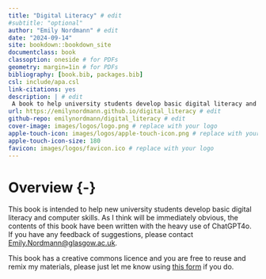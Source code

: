 ```yaml
--- 
title: "Digital Literacy" # edit
#subtitle: "optional" 
author: "Emily Nordmann" # edit
date: "2024-09-14"
site: bookdown::bookdown_site
documentclass: book
classoption: oneside # for PDFs
geometry: margin=1in # for PDFs
bibliography: [book.bib, packages.bib]
csl: include/apa.csl
link-citations: yes
description: | # edit
 A book to help university students develop basic digital literacy and computer skills
url: https://emilynordmann.github.io/digital_literacy # edit
github-repo: emilynordmann/digital_literacy # edit
cover-image: images/logos/logo.png # replace with your logo
apple-touch-icon: images/logos/apple-touch-icon.png # replace with your logo
apple-touch-icon-size: 180
favicon: images/logos/favicon.ico # replace with your logo
---
```




# Overview {-}

This book is intended to help new university students develop basic digital literacy and computer skills. As I think will be immediately obvious, the contents of this book have been written with the heavy use of ChatGPT4o. If you have any feedback of suggestions, please contact Emily.Nordmann@glasgow.ac.uk.

This book has a creative commons licence and you are free to reuse and remix my materials, please just let me know using [this form](https://forms.office.com/Pages/ResponsePage.aspx?id=KVxybjp2UE-B8i4lTwEzyKAHhjrab3lLkx60RR1iKjNUMFJWM003NTJHVDFXMUxEWjZRVFozQ1I0Ni4u) if you do.
